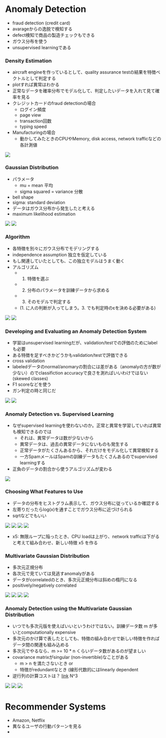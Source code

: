 # Anomaly Detection

* fraud detection (credit card)
* avarageからの逸脱で検知する
* defect検知で商品の製造チェックもできる
* ガウス分布を使う
* unsupervised learningである

### Density Estimation

* aircraft engineを作っているとして、quality assurance testの結果を特徴ベクトルとして判定する
* plotすれば異常はわかる
* 正常なデータを確率分布でモデル化して、判定したいデータを入れて見て確率を見る
* クレジットカードのfraud detectionの場合
	* ログイン頻度
	* page view
	* transaction回数
	* typing speed
* Manufacturingの場合
	* 動かしてみたときのCPUやMemory, disk access, network trafficなどの各計測値

![](./modeling-density.png)

### Gaussian Distribution

* パラメータ
	* mu = mean 平均
	* sigma squared = variance 分散
* bell shape
* sigma: standard deviation
* データはガウス分布から発生したと考える
* maximum likelihood estimation

![](./gaussian-distribution.png)
![](./parameter-estimation.png)

### Algorithm

* 各特徴を別々にガウス分布でモデリングする
* independence assumption 独立を仮定している
* もし関連していたとしても、この独立モデルはうまく動く
* アルゴリズム
	* 1. 特徴を選ぶ
	* 2. 分布のパラメータを訓練データから求める
	* 3. そのモデルで判定する
	* (1. に人の判断が入ってしまう。3. でも判定時のεを決める必要がある)

![](./product.png)
![](./algorithm.png)

### Developing and Evaluating an Anomaly Detection System

* 学習はunsupervised learningだが、validation/testでの評価のためにlabelも必要
* ある特徴を足すべきかどうかもvalidation/testで評価できる
* cross validation
* labeledデータのnormal/anomaryの割合には差がある（anomalyの方が数が少ない）のでclassifiction accuracyで良さを測ればいいわけではない (skewed classes)
* F1 scoreなどを使う
* ガン判定の時と同じだ

![](./split-data.png)
![](./F1.png)

### Anomaly Detection vs. Supervised Learning

* なぜsupervised learningを使わないのか。正常と異常を学習していれば異常も検知できるのでは
	* それは、異常データは数が少ないから
	* 異常データは、過去の異常データにないものも発生する
	* 正常データがたくさんあるから、それだけをモデル化して異常検知する
	* 一方SpamメールはSpamの訓練データもたくさんあるのでsupervised learningする
* 正負のデータの割合から使うアルゴリズムが変わる

![](./compare-to-supervised-learning.png)

### Choosing What Features to Use

* データの分布をヒストグラム表示して、ガウス分布に従っているか確認する
* 左寄りだったらlog(x)を通すことでガウス分布に近づけられる
* sqrtなどでもいい

![](./make-it-gaussian.png)
![](./demo.png)
![](./more-feature.png)
![](./make-new-feature.png)

* x5: 無限ループに陥ったとき、CPU loadは上がり、network trafficは下がると考えて組み合わせ、新しい特徴 x5 を作る

### Multivariate Gaussian Distribution

* 多次元正規分布
* 各次元で見ていては見逃すanomalyがある
* データがcorrelatedのとき、多次元正規分布は斜めの楕円になる
* positively/negatively correlated

![](./multivariate-gaussian-motivation.png)
![](./definition.png)
![](./visualize.png)
![](./negatively-correlated.png)

### Anomaly Detection using the Multivariate Gaussian Distribution

* いつでも多次元版を使えばいいというわけではない。訓練データ数 m が多いとcomputationally expensive
* 多次元のかけ算で表したとしても、特徴の組み合わせで新しい特徴を作ればデータ間の関連も組み込める
* 多次元でやるなら、m >= 10 * n くらいデータ数があるのが望ましい
* covariance matrixがsingular (non-invertible)なことがある
	* m > n を満たさないとき or
	* 特徴がredundantなとき (線形代数的にはlinearly dependent
* 逆行列の計算コストは？ [link](http://fast-programming.aglk.net/matrix-calculation/) N^3

![](./mu-and-sigma.png)
![](./how-to-detect.png)
![](./comparison-to-no-multi-gaussian.png)

# Recommender Systems

* Amazon, Netflix
* 異なるユーザの行動パターンを見る
* 